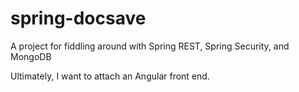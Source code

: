 # spring-docsave
A project for fiddling around with Spring REST, Spring Security, and MongoDB

Ultimately, I want to attach an Angular front end.
